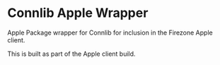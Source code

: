 # Connlib Apple Wrapper

Apple Package wrapper for Connlib for inclusion in the Firezone Apple
client.

This is built as part of the Apple client build.
